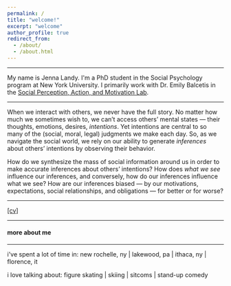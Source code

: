 ```yaml
---
permalink: /
title: "welcome!"
excerpt: "welcome"
author_profile: true
redirect_from: 
  - /about/
  - /about.html
---
```


-------

My name is Jenna Landy. I'm a PhD student in the Social Psychology program at New York University. I primarily work with Dr. Emily Balcetis in the [Social Perception, Action, and Motivation Lab](https://www.spamlabresearch.com).

-------

When we interact with others, we never have the full story. No matter how much we sometimes wish to, we can’t access others’ mental states — their thoughts, emotions, desires, *intentions*. Yet intentions are central to so many of the (social, moral, legal) judgments we make each day. So, as we navigate the social world, we rely on our ability to generate *inferences* about others’ intentions by observing their behavior. 

How do we synthesize the mass of social information around us in order to make accurate inferences about others’ intentions? How does *what we see* influence our inferences, and conversely, how do our inferences influence what we see? How are our inferences biased — by our motivations, expectations, social relationships, and obligations — for better or for worse?

------

[[cv]](http://jenna-landy.github.io/files/cv.pdf)

------

#### more about me
------
i've spent a lot of time in:
new rochelle, ny | lakewood, pa | ithaca, ny | florence, it

i love talking about:
figure skating | skiing | sitcoms | stand-up comedy 
